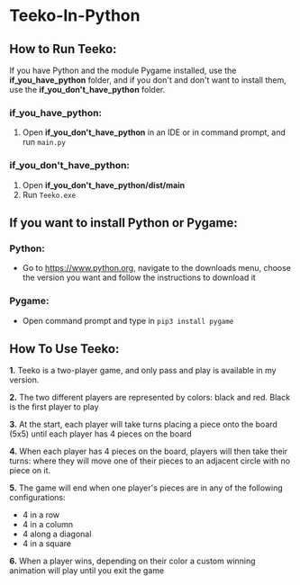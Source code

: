# Teeko-In-Python

  
## How to Run Teeko:

If you have Python and the module Pygame installed, use the **if_you_have_python** folder, and if you don't and don't want to install them, use the **if_you_don't_have_python** folder.

### if_you_have_python:

1. Open **if_you_don't_have_python** in an IDE or in command prompt, and run `main.py`

### if_you_don't_have_python:

1. Open **if_you_don't_have_python/dist/main**
2. Run `Teeko.exe`

## If you want to install Python or Pygame:

### Python:
- Go to https://www.python.org, navigate to the downloads menu, choose the version you want and follow the instructions to download it

### Pygame:
- Open command prompt and type in `pip3 install pygame`

## How To Use Teeko:
**1.** Teeko is a two-player game, and only pass and play is available in my version.

**2.** The two different players are represented by colors: black and red. Black is the first player to play

**3.** At the start, each player will take turns placing a piece onto the board (5x5) until each player has 4 pieces on the board

**4.** When each player has 4 pieces on the board, players will then take their turns: where they will move one of their pieces to an adjacent circle with no piece on it.

**5.** The game will end when one player's pieces are in any of the following configurations:
- 4 in a row
- 4 in a column
- 4 along a diagonal
- 4 in a square

**6.** When a player wins, depending on their color a custom winning animation will play until you exit the game
